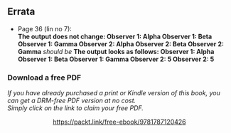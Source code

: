 ## Errata 
 * Page 36 (lin no 7):  
 **The output does not change:
Observer 1: Alpha
Observer 1: Beta
Observer 1: Gamma
Observer 2: Alpha
Observer 2: Beta
Observer 2: Gamma**
 _should be_ 
**The output looks as follows:
Observer 1: Alpha
Observer 1: Beta
Observer 1: Gamma
Observer 2: 5
Observer 2: 5**
### Download a free PDF

 <i>If you have already purchased a print or Kindle version of this book, you can get a DRM-free PDF version at no cost.<br>Simply click on the link to claim your free PDF.</i>
<p align="center"> <a href="https://packt.link/free-ebook/9781787120426">https://packt.link/free-ebook/9781787120426 </a> </p>